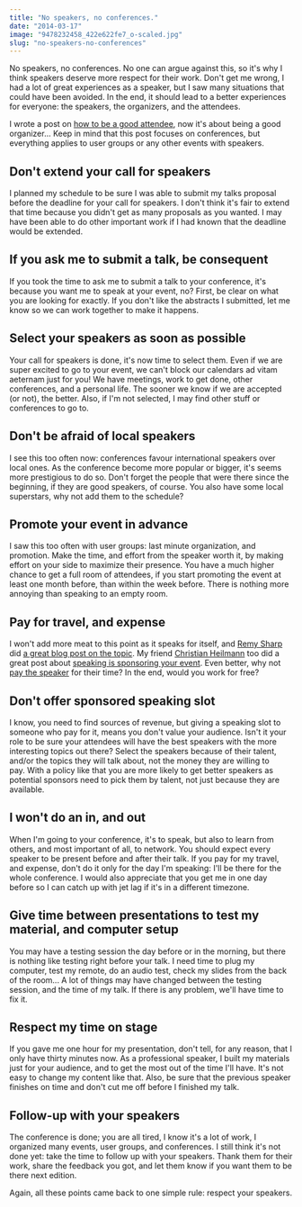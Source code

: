 ```yaml
---
title: "No speakers, no conferences."
date: "2014-03-17"
image: "9478232458_422e622fe7_o-scaled.jpg"
slug: "no-speakers-no-conferences"
---
```


No speakers, no conferences. No one can argue against this, so it's why I think speakers deserve more respect for their work. Don't get me wrong, I had a lot of great experiences as a speaker, but I saw many situations that could have been avoided. In the end, it should lead to a better experiences for everyone: the speakers, the organizers, and the attendees.

I wrote a post on [how to be a good attendee](http://fred.dev/how-to-be-a-good-attendee/ "How to be a good attendee"), now it's about being a good organizer... Keep in mind that this post focuses on conferences, but everything applies to user groups or any other events with speakers.

## Don't extend your call for speakers

I planned my schedule to be sure I was able to submit my talks proposal before the deadline for your call for speakers. I don't think it's fair to extend that time because you didn't get as many proposals as you wanted. I may have been able to do other important work if I had known that the deadline would be extended.

## If you ask me to submit a talk, be consequent

If you took the time to ask me to submit a talk to your conference, it's because you want me to speak at your event, no? First, be clear on what you are looking for exactly. If you don't like the abstracts I submitted, let me know so we can work together to make it happens.

## Select your speakers as soon as possible

Your call for speakers is done, it's now time to select them. Even if we are super excited to go to your event, we can't block our calendars ad vitam aeternam just for you! We have meetings, work to get done, other conferences, and a personal life. The sooner we know if we are accepted (or not), the better. Also, if I'm not selected, I may find other stuff or conferences to go to.

## Don't be afraid of local speakers

I see this too often now: conferences favour international speakers over local ones. As the conference become more popular or bigger, it's seems more prestigious to do so. Don't forget the people that were there since the beginning, if they are good speakers, of course. You also have some local superstars, why not add them to the schedule?

## Promote your event in advance

I saw this too often with user groups: last minute organization, and promotion. Make the time, and effort from the speaker worth it, by making effort on your side to maximize their presence. You have a much higher chance to get a full room of attendees, if you start promoting the event at least one month before, than within the week before. There is nothing more annoying than speaking to an empty room.

## Pay for travel, and expense

I won't add more meat to this point as it speaks for itself, and [Remy Sharp](https://remysharp.com "Remy Sharp website") did [a great blog post on the topic](https://remysharp.com/2014/03/07/youre-paying-to-speak/ "Remy Sharp post on paying for speaking"). My friend [Christian Heilmann](https://christianheilmann.com/ "Christian Heilmann website") too did a great post about [speaking is sponsoring your event](https://christianheilmann.com/2014/03/12/speaking-sponsoring/ "Blog post on speaking is sponsoring from Christian Heilmann"). Even better, why not [pay the speaker](https://www.andybudd.com/archives/2013/08/paying_speakers_is_better_for_everybody/ "A post from Andy Budd about paying for speakers") for their time? In the end, would you work for free?

## Don't offer sponsored speaking slot

I know, you need to find sources of revenue, but giving a speaking slot to someone who pay for it, means you don't value your audience. Isn't it your role to be sure your attendees will have the best speakers with the more interesting topics out there? Select the speakers because of their talent, and/or the topics they will talk about, not the money they are willing to pay. With a policy like that you are more likely to get better speakers as potential sponsors need to pick them by talent, not just because they are available.

## I won't do an in, and out

When I'm going to your conference, it's to speak, but also to learn from others, and most important of all, to network. You should expect every speaker to be present before and after their talk. If you pay for my travel, and expense, don't do it only for the day I'm speaking: I'll be there for the whole conference. I would also appreciate that you get me in one day before so I can catch up with jet lag if it's in a different timezone.

## Give time between presentations to test my material, and computer setup

You may have a testing session the day before or in the morning, but there is nothing like testing right before your talk. I need time to plug my computer, test my remote, do an audio test, check my slides from the back of the room... A lot of things may have changed between the testing session, and the time of my talk. If there is any problem, we'll have time to fix it.

## Respect my time on stage

If you gave me one hour for my presentation, don't tell, for any reason, that I only have thirty minutes now. As a professional speaker, I built my materials just for your audience, and to get the most out of the time I'll have. It's not easy to change my content like that. Also, be sure that the previous speaker finishes on time and don't cut me off before I finished my talk.

## Follow-up with your speakers

The conference is done; you are all tired, I know it's a lot of work, I organized many events, user groups, and conferences. I still think it's not done yet: take the time to follow up with your speakers. Thank them for their work, share the feedback you got, and let them know if you want them to be there next edition.

Again, all these points came back to one simple rule: respect your speakers.
